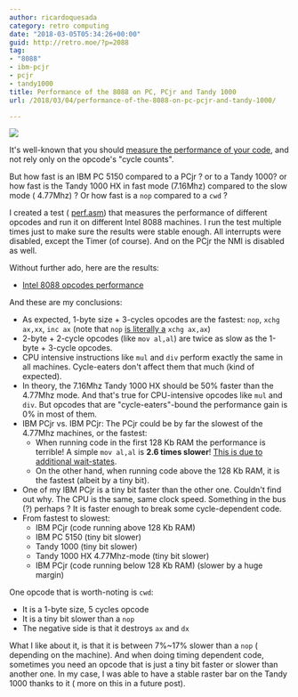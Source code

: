 ```yaml
---
author: ricardoquesada
category: retro computing
date: "2018-03-05T05:34:26+00:00"
guid: http://retro.moe/?p=2088
tag:
- "8088"
- ibm-pcjr
- pcjr
- tandy1000
title: Performance of the 8088 on PC, PCjr and Tandy 1000
url: /2018/03/04/performance-of-the-8088-on-pc-pcjr-and-tandy-1000/

---
```


![](https://lh3.googleusercontent.com/Qm6Ynexbr8lJUggbCcZoKQaPX-qKyrA5Ef4_Feu7mju1M6vVhiN86NjNpmXBZlO_AdAu0KWVWACqK_oWMEPGkgeSSwOBsSV804i3WS0dFML6LqpMY7o3dwlV6oBs0dSJfjM1D5vnjYQ=-no)

It's well-known that you
should [measure the performance of your code](https://github.com/jagregory/abrash-zen-of-asm/blob/master/src/chapter-04.md),
and not rely only on the opcode's "cycle counts".

But how fast is an IBM PC 5150 compared to a PCjr ? or to a Tandy 1000? or how
fast is the Tandy 1000 HX in fast mode (7.16Mhz) compared to the slow mode (
4.77Mhz) ? Or how fast is a `nop` compared to a `cwd` ?

I created a
test ( [perf.asm](https://github.com/ricardoquesada/pc-8088-misc/blob/master/opcodes_perf/perf.asm))
that measures the performance of different opcodes and run it on different Intel
8088 machines. I run the test multiple times just to make sure the results were
stable enough. All interrupts were disabled, except the Timer (of course). And
on the PCjr the NMI is disabled as well.

Without further ado, here are the results:

- [Intel 8088 opcodes performance](https://docs.google.com/spreadsheets/d/1geGxh76SVFHNi3xR6HEKpHHVckLLz9DsK3JNdPi6pBA/edit?usp=sharing)

And these are my conclusions:

- As expected, 1-byte size + 3-cycles opcodes are the fastest: `nop`,
  `xchg ax,xx`, `inc ax` (note that
  `nop` [is literally a](https://en.wikipedia.org/wiki/NOP) `xchg ax,ax`)
- 2-byte + 2-cycle opcodes (like `mov al,al`) are twice as slow as the 1-byte +
  3-cycle opcodes.
- CPU intensive instructions like `mul` and `div` perform exactly the same in
  all machines. Cycle-eaters don't affect them that much (kind of expected).
- In theory, the 7.16Mhz Tandy 1000 HX should be 50% faster than the 4.77Mhz
  mode. And that's true for CPU-intensive opcodes like `mul` and `div`. But
  opcodes that are "cycle-eaters"-bound the performance gain is 0% in most of
  them.
- IBM PCjr vs. IBM PCjr: The PCjr could be by far the slowest of the 4.77Mhz
  machines, or the fastest:
    - When running code in the first 128 Kb RAM the performance is terrible! A
      simple `mov al,al` is **2.6 times slower**! [This is due to additional wait-states](https://en.wikipedia.org/wiki/IBM_PCjr#Processor_speed).
    - On the other hand, when running code above the 128 Kb RAM, it is the
      fastest (albeit by a tiny bit).
- One of my IBM PCjr is a tiny bit faster than the other one. Couldn't find out
  why. The CPU is the same, same clock speed. Something in the bus (?) perhaps ?
  It is faster enough to break some cycle-dependent code.
- From fastest to slowest:
    - IBM PCjr (code running above 128 Kb RAM)
    - IBM PC 5150 (tiny bit slower)
    - Tandy 1000 (tiny bit slower)
    - Tandy 1000 HX 4.77Mhz-mode (tiny bit slower)
    - IBM PCjr (code running below 128 Kb RAM) (slower by a huge margin)

One opcode that is worth-noting is `cwd`:

- It is a 1-byte size, 5 cycles opcode
- It is a tiny bit slower than a `nop`
- The negative side is that it destroys `ax` and `dx`

What I like about it, is that it is between 7%~17% slower than a `nop` (
depending on the machine).
And when doing timing dependent code, sometimes you
need an opcode that is just a tiny bit faster or slower than another one. In my
case, I was able to have a stable raster bar on the Tandy 1000 thanks to it (
more on this in a future post).
